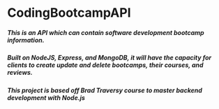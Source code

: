# CodingBootcampAPI 
##### This is an API which can contain software development bootcamp information. 
##### Built on NodeJS, Express, and MongoDB, it will have the capacity for clients to create update and delete bootcamps, their courses, and reviews. 
##### This project is based off Brad Traversy course to master backend development with Node.js 
